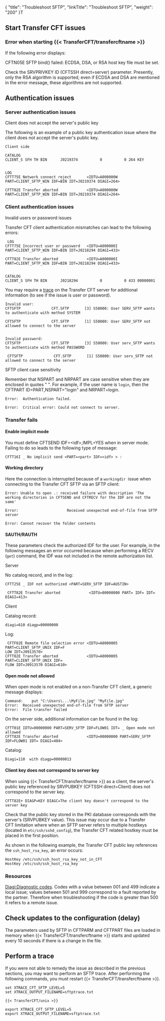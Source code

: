 {
    "title": "Troubleshoot SFTP",
    "linkTitle": "Troubleshoot SFTP",
    "weight": "200"
}T

## Start Transfer CFT issues

### Error when starting {{< TransferCFT/transfercftname  >}}

If the following error displays:

CFTN05E SFTP bind() failed: ECDSA, DSA, or RSA host key file must be set.

Check the SRVPRIVKEY ID (CFTSSH direct=server) parameter. Presently, only the RSA algorithm is supported; even if ECDSA and DSA are mentioned in the error message, these algorithms are not supported.

## Authentication issues

### Server authentication issues

Client does not accept the server's public key

The following is an example of a public key authentication issue where the client does not accept the server's public key.



    Client side 

    CATALOG 
    CLIENT_S SFH TH BIN      J0219374          0          0 264 KEY

     
    LOG 
    CFTT75E Network connect reject       <IDTU=A000000W PART=CLIENT_SFTP_WIN IDF=BIN IDT=J0219374 DIAGI=264>

    CFTT82E Transfer aborted             <IDTU=A000000W PART=CLIENT_SFTP_WIN IDF=BIN IDT=J0219374 DIAGI=264>

### Client authentication issues

Invalid users or password issues

Transfer CFT client authentication mismatches can lead to the following errors:



     LOG 
    CFTT75E Incorrect user or password   <IDTU=A000000I PART=CLIENT_SFTP_WIN IDF=BIN IDT=J0218294 DIAGI=433>

    CFTT82E Transfer aborted             <IDTU=A000000I PART=CLIENT_SFTP_WIN IDF=BIN IDT=J0218294 DIAGI=433>

     
    CATALOG
    CLIENT_S SFH TH BIN      J0218294          0          0 433 00000001

You may require a [trace](#Perform) on the Transfer CFT server for additional information (to see if the issue is user or password).



    Invalid user:
    CFTSFTP              CFT.SFTP       [3] S50000: User SERV_SFTP wants to authenticate with method SYSTEM

    CFTSFTP              CFT.SFTP       [1] S50000: User SERV_SFTP not allowed to connect to the server

     
    Invalid password:
    CFTSFTP              CFT.SFTP       [3] S50000: User serv_SFTP wants to authenticate with method PASSWORD

     CFTSFTP              CFT.SFTP       [1] S50000: User serv_SFTP not allowed to connect to the server

SFTP client case sensitivity

Remember that NSPART and NRPART are case sensitive when they are enclosed in quotes " ". For example, if the user name is `login`, then the CFTPART ID=PART,NSPART="login" and NRPART=login.



    Error:  Authentication failed.

    Error:  Critical error: Could not connect to server.

### Transfer fails

#### Enable implicit mode

You must define CFTSEND IDF=&lt;idf>,IMPL=YES when in server mode. Failing to do so leads to the following type of message:


    CFTT16I _ No implicit send <PART=<part> IDF=<idf> > :

#### Working directory

Here the connection is interrupted because of a `workingdir `issue when connecting to the Transfer CFT SFTP via an SFTP client:



    Error: Unable to open .: received failure with description 'The working directories in CFTSEND and CFTRECV for the IDF are not the same'

    Error:                      Received unexpected end-of-file from SFTP server

    Error: Cannot recover the folder contents

#### SAUTH/RAUTH

These parameters check the authorized IDF for the user. For example, in the following messages an error occurred because when performing a RECV (`get`) command, the IDF was not included in the remote authorization list.

Server

No catalog record, and in the log:



    CFTT25E _ IDF not authorized <PART=SERV_SFTP IDF=AUSTIN>

     CFTT82E Transfer aborted             <IDTU=00000000 PART= IDF= IDT= DIAGI=413>

Client

Catalog record:



    diagi=610 diagp=00000000

Log:



     CFTF02E Remote file selection error <IDTU=A0000005 PART=CLIENT_SFTP_UNIX IDF=F
    LOW IDT=J0913570>
    CFTT82E Transfer aborted             <IDTU=A0000005 PART=CLIENT_SFTP_UNIX IDF=
    FLOW IDT=J0913570 DIAGI=610>

#### Open mode not allowed

When open mode is not enabled on a non-Transfer CFT client, a generic message displays:



    Command:    put "C:\Users\...\MyFile.jpg" "MyFile.jpg"
    Error:  Received unexpected end-of-file from SFTP server
    Error:  File transfer failed

On the server side, additional information can be found in the log:



    CFTT01E IDTU=00000000 PART=SERV_SFTP IDF=FLOW01 IDT= _ Open mode not allowed
    CFTT82E Transfer aborted             <IDTU=00000000 PART=SERV_SFTP IDF=FLOW01 IDT= DIAGI=404>

Catalog:



    Diagi=110  with diagp=00000013

#### Client key does not correspond to server key

When using {{< TransferCFT/transfercftname  >}} as a client, the server's public key referenced by SRVPUBKEY (CFTSSH direct=Client) does not correspond to the server key.


    CFTT82E+ DIAGP=KEY DIAGC=The client key doesn't correspond to the server key

Check that the public key stored in the PKI database corresponds with the server's (SRVPUBKEY value). This issue may occur due to a Transfer CFT limitation where when an SFTP server refers to multiple hostkeys (located in `etc/ssh/sshd_config`), the Transfer CFT related hostkey must be placed in the first position.

As shown in the following example, the Transfer CFT public key references the `ssh_host_rsa_key`, an error occurs:



    HostKey /etc/ssh/ssh_host_rsa_key_not_in_CFT
    HostKey /etc/ssh/ssh_host_rsa_key

### Resources

[Diagi:Diagnostic codes](../../../troubleshoot_intro/messages_and_error_codes_start_here/diagi_diagnostic_codes). Codes with a value between 001 and 499 indicate a local issue; values between 501 and 999 correspond to a fault reported by the partner. Therefore when troubleshooting if the code is greater than 500 it refers to a remote issue.

## Check updates to the configuration (delay)

The parameters used by SFTP in CFTPARM and CFTPART files are loaded in memory when {{< TransferCFT/transfercftname  >}} starts and updated every 10 seconds if there is a change in the file.

<span id="Perform"></span>

## Perform a trace

If you were not able to remedy the issue as described in the previous sections, you may want to perform an SFTP trace. After performing the following commands, you must restart {{< TransferCFT/transfercftname  >}}.




    set XTRACE_CFT_SFTP_LEVEL=5
    set XTRACE_OUTPUT_FILENAME=sftptrace.txt
     
    {{< TransferCFT/unix >}}

    export XTRACE_CFT_SFTP_LEVEL=5
    export XTRACE_OUTPUT_FILENAME=sftptrace.txt
